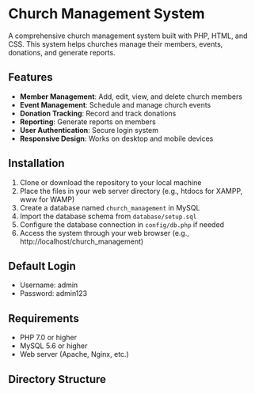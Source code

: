 # Church Management System

A comprehensive church management system built with PHP, HTML, and CSS. This system helps churches manage their members, events, donations, and generate reports.

## Features

- **Member Management**: Add, edit, view, and delete church members
- **Event Management**: Schedule and manage church events
- **Donation Tracking**: Record and track donations
- **Reporting**: Generate reports on members
- **User Authentication**: Secure login system
- **Responsive Design**: Works on desktop and mobile devices

## Installation

1. Clone or download the repository to your local machine
2. Place the files in your web server directory (e.g., htdocs for XAMPP, www for WAMP)
3. Create a database named `church_management` in MySQL
4. Import the database schema from `database/setup.sql`
5. Configure the database connection in `config/db.php` if needed
6. Access the system through your web browser (e.g., http://localhost/church_management)

## Default Login

- Username: admin
- Password: admin123

## Requirements

- PHP 7.0 or higher
- MySQL 5.6 or higher
- Web server (Apache, Nginx, etc.)

## Directory Structure

